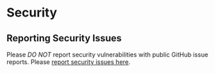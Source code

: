 # Security

## Reporting Security Issues

Please _DO NOT_ report security vulnerabilities with public GitHub issue
reports. Please [report security issues here](https://www.splunk.com/en_us/product-security/report.html).
